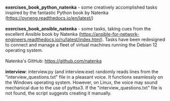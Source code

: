 <b>exercises_book_python_natenka</b> - some creatively accomplished tasks inspired by the fantastic Python book by Natenka (https://pyneng.readthedocs.io/en/latest/)
<br><br>
<b>exercises_book_ansible_natenka</b> - some tasks,  taking cues from the excellent Ansible book by Natenka (https://ansible-for-network-engineers.readthedocs.io/ru/latest/index.html). Tasks have been redesigned to connect and manage a fleet of virtual machines running the Debian 12 operating system.
<br><br>
Natenka's GitHub: <a href="https://github.com/natenka">https://github.com/natenka</a>
<br><br>
<b>interview</b>: interview.py (and interview.exe) randomly reads lines from the "interview_questions.txt" file in a pleasant voice. It functions seamlessly on the Windows operating system. However, on Linux, the voice may sound mechanical due to the use of pyttsx3. If the "interview_questions.txt" file is not found, the script suggests creating it manually.
